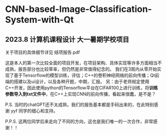 # CNN-based-Image-Classification-System-with-Qt
## 2023.8 计算机课程设计 大一暑期学校项目
关于项目的具体细节详见 结项报告.pdf

这是本人的第一次比较全面的项目开发，在项目架构、具体实现等许多方面相当不成熟，报告部分也比较草率，但仍然是非常值得纪念的。
我们在3周内从零开始实现了基于Tensorflow的模型训练，评估；C++的卷积神经网络的前向传播；Qt前端的搭建以及ui设计，以及各种开题，中期，汇报。
另：由于老师规定使用C++开发，因此使用python的Tensorflow平台在CIFAR100上进行训练，将**训练参数导入到txt文件中**，在C++上实现CNN的前向传播，看起来很蠢，是不是？ 

P.S. 当时的chatGPT还不太成熟，我们的报告基本都是手码出来的，在此特别感谢 yyf 同学的细心和支持。

P.P.S. 这两位同学后来走向了不同的方向，这也是我们唯一的一次合作，非常感谢！！
